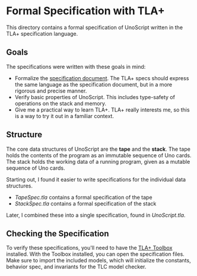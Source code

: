 # Formal Specification with TLA+

This directory contains a formal specification of UnoScript written in the TLA+ specification language.

## Goals

The specifications were written with these goals in mind:
- Formalize the [specification document](../specs.md).
  The TLA+ specs should express the same language as the specification document,
  but in a more rigorous and precise manner.
- Verify basic properties of UnoScript.
  This includes type-safety of operations on the stack and memory.
- Give me a practical way to learn TLA+.
  TLA+ really interests me, so this is a way to try it out in a familiar context.

## Structure

The core data structures of UnoScript are the **tape** and the **stack**.
The tape holds the contents of the program as an immutable sequence of Uno cards.
The stack holds the working data of a running program, given as a mutable sequence of Uno cards.

Starting out, I found it easier to write specifications for the individual data structures.
- *TapeSpec.tla* contains a formal specification of the tape
- *StackSpec.tla* contains a formal specification of the stack

Later, I combined these into a single specification, found in *UnoScript.tla*.

## Checking the Specification

To verify these specifications, you'll need to have the [TLA+ Toolbox](https://lamport.azurewebsites.net/tla/toolbox.html) installed.
With the Toolbox installed, you can open the specification files.
Make sure to import the included models,
which will initialize the constants, behavior spec, and invariants for the TLC model checker.

